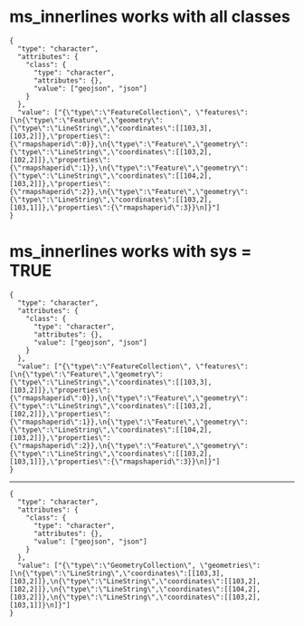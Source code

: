 # ms_innerlines works with all classes

    {
      "type": "character",
      "attributes": {
        "class": {
          "type": "character",
          "attributes": {},
          "value": ["geojson", "json"]
        }
      },
      "value": ["{\"type\":\"FeatureCollection\", \"features\": [\n{\"type\":\"Feature\",\"geometry\":{\"type\":\"LineString\",\"coordinates\":[[103,3],[103,2]]},\"properties\":{\"rmapshaperid\":0}},\n{\"type\":\"Feature\",\"geometry\":{\"type\":\"LineString\",\"coordinates\":[[103,2],[102,2]]},\"properties\":{\"rmapshaperid\":1}},\n{\"type\":\"Feature\",\"geometry\":{\"type\":\"LineString\",\"coordinates\":[[104,2],[103,2]]},\"properties\":{\"rmapshaperid\":2}},\n{\"type\":\"Feature\",\"geometry\":{\"type\":\"LineString\",\"coordinates\":[[103,2],[103,1]]},\"properties\":{\"rmapshaperid\":3}}\n]}"]
    }

# ms_innerlines works with sys = TRUE

    {
      "type": "character",
      "attributes": {
        "class": {
          "type": "character",
          "attributes": {},
          "value": ["geojson", "json"]
        }
      },
      "value": ["{\"type\":\"FeatureCollection\", \"features\": [\n{\"type\":\"Feature\",\"geometry\":{\"type\":\"LineString\",\"coordinates\":[[103,3],[103,2]]},\"properties\":{\"rmapshaperid\":0}},\n{\"type\":\"Feature\",\"geometry\":{\"type\":\"LineString\",\"coordinates\":[[103,2],[102,2]]},\"properties\":{\"rmapshaperid\":1}},\n{\"type\":\"Feature\",\"geometry\":{\"type\":\"LineString\",\"coordinates\":[[104,2],[103,2]]},\"properties\":{\"rmapshaperid\":2}},\n{\"type\":\"Feature\",\"geometry\":{\"type\":\"LineString\",\"coordinates\":[[103,2],[103,1]]},\"properties\":{\"rmapshaperid\":3}}\n]}"]
    }

---

    {
      "type": "character",
      "attributes": {
        "class": {
          "type": "character",
          "attributes": {},
          "value": ["geojson", "json"]
        }
      },
      "value": ["{\"type\":\"GeometryCollection\", \"geometries\": [\n{\"type\":\"LineString\",\"coordinates\":[[103,3],[103,2]]},\n{\"type\":\"LineString\",\"coordinates\":[[103,2],[102,2]]},\n{\"type\":\"LineString\",\"coordinates\":[[104,2],[103,2]]},\n{\"type\":\"LineString\",\"coordinates\":[[103,2],[103,1]]}\n]}"]
    }

